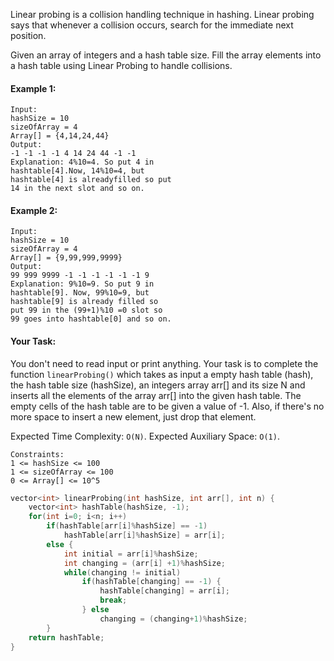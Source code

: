 Linear probing is a collision handling technique in hashing. Linear probing says that whenever a collision occurs, search for the immediate next position.

Given an array of integers and a hash table size. Fill the array elements into a hash table using Linear Probing to handle collisions.

#### Example 1:

```
Input:
hashSize = 10
sizeOfArray = 4
Array[] = {4,14,24,44}
Output:
-1 -1 -1 -1 4 14 24 44 -1 -1
Explanation: 4%10=4. So put 4 in
hashtable[4].Now, 14%10=4, but
hashtable[4] is alreadyfilled so put
14 in the next slot and so on.
```

#### Example 2:

```
Input:
hashSize = 10
sizeOfArray = 4
Array[] = {9,99,999,9999}
Output:
99 999 9999 -1 -1 -1 -1 -1 -1 9
Explanation: 9%10=9. So put 9 in
hashtable[9]. Now, 99%10=9, but
hashtable[9] is already filled so
put 99 in the (99+1)%10 =0 slot so
99 goes into hashtable[0] and so on.
```

#### Your Task:

You don't need to read input or print anything. Your task is to complete the function `linearProbing()` which takes as input a empty hash table (hash), the hash table size (hashSize), an integers array arr[] and its size N and inserts all the elements of the array arr[] into the given hash table. The empty cells of the hash table are to be given a value of -1. Also, if there's no more space to insert a new element, just drop that element.

Expected Time Complexity: `O(N)`.
Expected Auxiliary Space: `O(1)`.

```
Constraints:
1 <= hashSize <= 100
1 <= sizeOfArray <= 100
0 <= Array[] <= 10^5
```

```c++
vector<int> linearProbing(int hashSize, int arr[], int n) {
    vector<int> hashTable(hashSize, -1);
    for(int i=0; i<n; i++)
        if(hashTable[arr[i]%hashSize] == -1)
            hashTable[arr[i]%hashSize] = arr[i];
        else {
            int initial = arr[i]%hashSize;
            int changing = (arr[i] +1)%hashSize;
            while(changing != initial)
                if(hashTable[changing] == -1) {
                    hashTable[changing] = arr[i];
                    break;
                } else
                    changing = (changing+1)%hashSize;
        }
    return hashTable;
}
```

